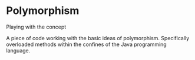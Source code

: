 # Polymorphism
Playing with the concept


A piece of code working with the basic ideas of polymorphism. Specifically overloaded methods within the confines of the Java programming language.

